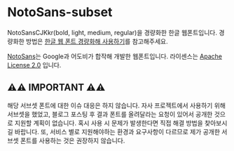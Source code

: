 # NotoSans-subset

NotoSansCJKkr(bold, light, medium, regular)을 경량화한 한글 웹폰트입니다. 경량화한 방법은 [한글 웹 폰트 경량화해 사용하기](http://coderifleman.tumblr.com/post/111825720099/%ED%95%9C%EA%B8%80-%EC%9B%B9-%ED%8F%B0%ED%8A%B8-%EA%B2%BD%EB%9F%89%ED%99%94%ED%95%B4-%EC%82%AC%EC%9A%A9%ED%95%98%EA%B8%B0)를 참고해주세요.

[NotoSans](https://www.google.com/get/noto/#/)는 Google과 어도비가 합작해 개발한 웹폰트입니다. 라이센스는 [Apache License 2.0](http://www.apache.org/licenses/LICENSE-2.0.html) 입니다.

## ⚠️⚠️ IMPORTANT ⚠️⚠️

해당 서브셋 폰트에 대한 이슈 대응은 하지 않습니다. 자사 프로젝트에서 사용하기 위해 서브셋을 했었고, 블로그 포스팅 후 결과 폰트를 올려달라는 요청이 있어서 공개한 것으로 지원할 계획이 없습니다. 혹시 사용 시 문제가 발생한다면 직접 해결 방법을 찾아보시길 바랍니다. 또, 서비스 별로 지원해야하는 환경과 요구사항이 다르므로 제가 공개한 서브셋 폰트를 사용하는 것은 권장하지 않습니다.
